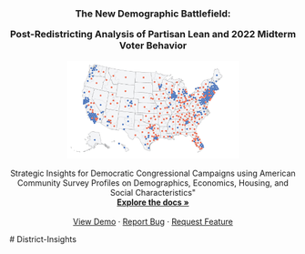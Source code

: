 <h3 align="center">The New Demographic Battlefield: 

Post-Redistricting Analysis of Partisan Lean and 2022 Midterm Voter Behavior
</h3>

<div align="center">
  <a href="https://github.com/samforwill/District-Insights">
    <img src="images/2022_Midterm_Results.png" alt="2022 midterm results map" style="width: 60%; max-width: 800px;">
  </a>
  
  <p align="center">
    Strategic Insights for Democratic Congressional Campaigns using American Community Survey Profiles on Demographics, Economics, Housing, and Social Characteristics"
    <br />
    <a href="https://github.com/github_username/repo_name"><strong>Explore the docs »</strong></a>
    <br />
    <br />
    <a href="https://github.com/github_username/repo_name">View Demo</a>
    ·
    <a href="https://github.com/github_username/repo_name/issues">Report Bug</a>
    ·
    <a href="https://github.com/github_username/repo_name/issues">Request Feature</a>
  </p>
</div># District-Insights
